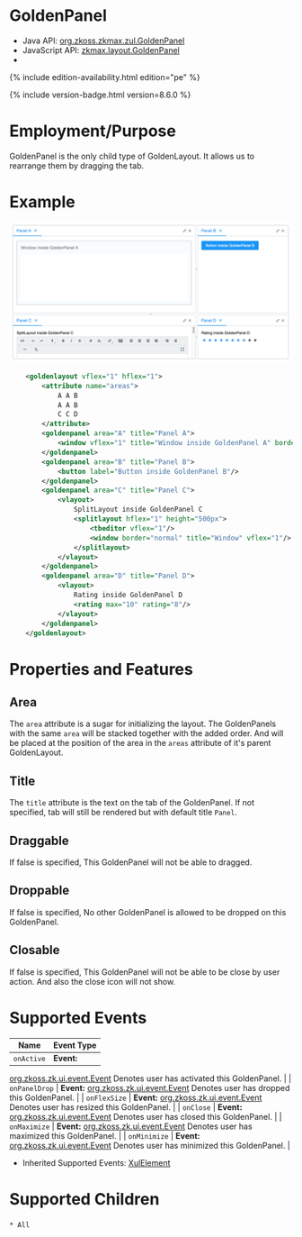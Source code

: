 

# GoldenPanel

- Java API: [org.zkoss.zkmax.zul.GoldenPanel](https://www.zkoss.org/javadoc/latest/zk/org/zkoss/zkmax/zul/GoldenPanel.html)
- JavaScript API:
  [zkmax.layout.GoldenPanel](https://www.zkoss.org/javadoc/latest/jsdoc/classes/zkmax.layout.GoldenPanel.html)
- <!--REQUIRED ZK EDITION: PE -->
{% include edition-availability.html edition="pe" %}

{% include version-badge.html version=8.6.0 %}

# Employment/Purpose

GoldenPanel is the only child type of GoldenLayout. It allows us to
rearrange them by dragging the tab.

# Example

![](/zk_component_ref/images/ZKCompRef_GoldenLayout.png )

```xml
    <goldenlayout vflex="1" hflex="1">
        <attribute name="areas">
            A A B
            A A B
            C C D
        </attribute>
        <goldenpanel area="A" title="Panel A">
            <window vflex="1" title="Window inside GoldenPanel A" border="normal"/>
        </goldenpanel>
        <goldenpanel area="B" title="Panel B">
            <button label="Button inside GoldenPanel B"/>
        </goldenpanel>
        <goldenpanel area="C" title="Panel C">
            <vlayout>
                SplitLayout inside GoldenPanel C
                <splitlayout hflex="1" height="500px">
                    <tbeditor vflex="1"/>
                    <window border="normal" title="Window" vflex="1"/>
                </splitlayout>
            </vlayout>
        </goldenpanel>
        <goldenpanel area="D" title="Panel D">
            <vlayout>
                Rating inside GoldenPanel D
                <rating max="10" rating="8"/>
            </vlayout>
        </goldenpanel>
    </goldenlayout>
```

# Properties and Features

## Area

The `area` attribute is a sugar for initializing the layout. The
GoldenPanels with the same `area` will be stacked together with the
added order. And will be placed at the position of the area in the
`areas` attribute of it's parent GoldenLayout.

## Title

The `title` attribute is the text on the tab of the GoldenPanel. If not
specified, tab will still be rendered but with default title `Panel`.

## Draggable

If false is specified, This GoldenPanel will not be able to dragged.

## Droppable

If false is specified, No other GoldenPanel is allowed to be dropped on
this GoldenPanel.

## Closable

If false is specified, This GoldenPanel will not be able to be close by
user action. And also the close icon will not show.

# Supported Events

| Name | Event Type |
|---|---|
| `onActive` | <strong>Event:</strong>
[org.zkoss.zk.ui.event.Event](https://www.zkoss.org/javadoc/latest/zk/org/zkoss/zk/ui/event/Event.html) Denotes user has
activated this GoldenPanel. |
| `onPanelDrop` | <strong>Event:</strong>
[org.zkoss.zk.ui.event.Event](https://www.zkoss.org/javadoc/latest/zk/org/zkoss/zk/ui/event/Event.html) Denotes user has dropped
this GoldenPanel. |
| `onFlexSize` | <strong>Event:</strong>
[org.zkoss.zk.ui.event.Event](https://www.zkoss.org/javadoc/latest/zk/org/zkoss/zk/ui/event/Event.html) Denotes user has resized
this GoldenPanel. |
| `onClose` | <strong>Event:</strong>
[org.zkoss.zk.ui.event.Event](https://www.zkoss.org/javadoc/latest/zk/org/zkoss/zk/ui/event/Event.html) Denotes user has closed
this GoldenPanel. |
| `onMaximize` | <strong>Event:</strong>
[org.zkoss.zk.ui.event.Event](https://www.zkoss.org/javadoc/latest/zk/org/zkoss/zk/ui/event/Event.html) Denotes user has
maximized this GoldenPanel. |
| `onMinimize` | <strong>Event:</strong>
[org.zkoss.zk.ui.event.Event](https://www.zkoss.org/javadoc/latest/zk/org/zkoss/zk/ui/event/Event.html) Denotes user has
minimized this GoldenPanel. |

- Inherited Supported Events: [ XulElement]({{site.baseurl}}/zk_component_ref/xulelement#Supported_Events)

# Supported Children

`* All`



